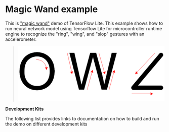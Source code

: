 # **Magic Wand** example

This is ["magic wand"](https://github.com/tensorflow/tflite-micro/tree/main/tensorflow/lite/micro/examples/magic_wand) demo of TensorFlow Lite. 
This example shows how to run neural network model using Tensorflow Lite for microcontroller runtime engine to recognize the "ring", "wing", and "slop" gestures with an accelerometer.

> ![](GUID-B1D4CC91-FE01-4D8A-A7EF-A8CDE5FF13D7-low.png)

**Development Kits**

The following list provides links to documentation on how to build and run the demo on different development kits
